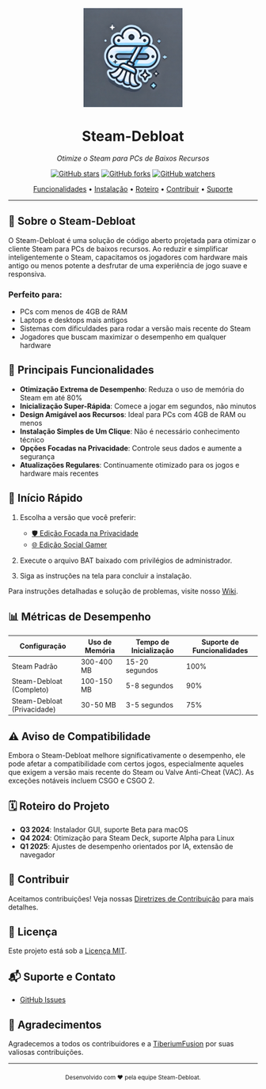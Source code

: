 <div align="center">
  <img src="assets/logo.webp" alt="Steam-Debloat Logo" width="200"/>
  <h1>Steam-Debloat</h1>
  <p><em>Otimize o Steam para PCs de Baixos Recursos</em></p>
  
  [![GitHub stars](https://img.shields.io/github/stars/mtytyx/Steam-Debloat.svg?style=social&label=Star)](https://github.com/mtytyx/Steam-Debloat)
  [![GitHub forks](https://img.shields.io/github/forks/mtytyx/Steam-Debloat.svg?style=social&label=Fork)](https://github.com/mtytyx/Steam-Debloat/fork)
  [![GitHub watchers](https://img.shields.io/github/watchers/mtytyx/Steam-Debloat.svg?style=social&label=Watch)](https://github.com/mtytyx/Steam-Debloat)

[Funcionalidades](#-principais-funcionalidades) • [Instalação](#-início-rápido) • [Roteiro](#-roteiro-do-projeto) • [Contribuir](#-contribuir) • [Suporte](#-suporte-e-contato)

</div>

---

## 🌟 Sobre o Steam-Debloat

O Steam-Debloat é uma solução de código aberto projetada para otimizar o cliente Steam para PCs de baixos recursos. Ao reduzir e simplificar inteligentemente o Steam, capacitamos os jogadores com hardware mais antigo ou menos potente a desfrutar de uma experiência de jogo suave e responsiva.

### Perfeito para:

- PCs com menos de 4GB de RAM
- Laptops e desktops mais antigos
- Sistemas com dificuldades para rodar a versão mais recente do Steam
- Jogadores que buscam maximizar o desempenho em qualquer hardware

## 🚀 Principais Funcionalidades

- **Otimização Extrema de Desempenho**: Reduza o uso de memória do Steam em até 80%
- **Inicialização Super-Rápida**: Comece a jogar em segundos, não minutos
- **Design Amigável aos Recursos**: Ideal para PCs com 4GB de RAM ou menos
- **Instalação Simples de Um Clique**: Não é necessário conhecimento técnico
- **Opções Focadas na Privacidade**: Controle seus dados e aumente a segurança
- **Atualizações Regulares**: Continuamente otimizado para os jogos e hardware mais recentes

## 🚦 Início Rápido

1. Escolha a versão que você preferir:

   - [🛡️ Edição Focada na Privacidade](https://github.com/mtytyx/Steam-Debloat/releases/latest/download/Steam-Privacy-Edition.bat)
   - [🌐 Edição Social Gamer](https://github.com/mtytyx/Steam-Debloat/releases/latest/download/Steam-Social-Edition.bat)

2. Execute o arquivo BAT baixado com privilégios de administrador.
3. Siga as instruções na tela para concluir a instalação.

Para instruções detalhadas e solução de problemas, visite nosso [Wiki](https://github.com/mtytyx/Steam-Debloat/wiki).

## 📊 Métricas de Desempenho

| Configuração                    | Uso de Memória | Tempo de Inicialização | Suporte de Funcionalidades |
| ------------------------------- | -------------- | ---------------------- | -------------------------- |
| Steam Padrão                    | 300-400 MB     | 15-20 segundos         | 100%                        |
| Steam-Debloat (Completo)        | 100-150 MB     | 5-8 segundos           | 90%                         |
| Steam-Debloat (Privacidade)     | 30-50 MB       | 3-5 segundos           | 75%                         |

## ⚠️ Aviso de Compatibilidade

Embora o Steam-Debloat melhore significativamente o desempenho, ele pode afetar a compatibilidade com certos jogos, especialmente aqueles que exigem a versão mais recente do Steam ou Valve Anti-Cheat (VAC). As exceções notáveis incluem CSGO e CSGO 2.

## 🗓 Roteiro do Projeto

- **Q3 2024**: Instalador GUI, suporte Beta para macOS
- **Q4 2024**: Otimização para Steam Deck, suporte Alpha para Linux
- **Q1 2025**: Ajustes de desempenho orientados por IA, extensão de navegador

## 🤝 Contribuir

Aceitamos contribuições! Veja nossas [Diretrizes de Contribuição](CONTRIBUTING.md) para mais detalhes.

## 📜 Licença

Este projeto está sob a [Licença MIT](LICENSE).

## 📬 Suporte e Contato

- [GitHub Issues](https://github.com/mtytyx/Steam-Debloat/issues)

## 🙏 Agradecimentos

Agradecemos a todos os contribuidores e a [TiberiumFusion](https://github.com/TiberiumFusion) por suas valiosas contribuições.

---

<div align="center">
  <sub>Desenvolvido com ❤️ pela equipe Steam-Debloat.</sub>
</div>
